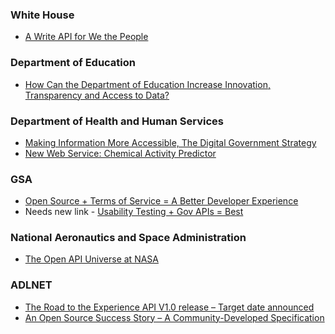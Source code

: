 ### White House 
* [A Write API for We the People](http://www.whitehouse.gov/blog/2013/11/04/write-api-we-people)

### Department of Education
* [How Can the Department of Education Increase Innovation, Transparency and Access to Data?](http://www.ed.gov/blog/2014/04/how-can-the-department-of-education-increase-innovation-transparency-and-access-to-data/)

### Department of Health and Human Services
* [Making Information More Accessible, The Digital Government Strategy](http://www.healthdata.gov/blog/making-information-more-accessible-digital-government-strategy)
* [New Web Service: Chemical Activity Predictor](http://cactus.nci.nih.gov/blog/?p=1595&utm_source=feedburner&utm_medium=feed&utm_campaign=Feed%3A+chemicalStructureBlog+(%2Fchemical%2Fstructure+Blog))

### GSA
* [Open Source + Terms of Service = A Better Developer Experience](http://18fblog.tumblr.com/post/82388500373/open-source-terms-of-service-a-better-developer)
* Needs new link - [Usability Testing + Gov APIs = Best](https://web.archive.org/web/20130820232954/http://blog.howto.gov/2013/04/29/gov-apis-usability-testing-best/)

### National Aeronautics and Space Administration
* [The Open API Universe at NASA](http://open.nasa.gov/blog/2012/09/19/the-open-api-universe-at-nasa/)

### ADLNET
* [The Road to the Experience API V1.0 release – Target date announced](http://www.adlnet.gov/the-road-to-1-0/)
* [An Open Source Success Story – A Community-Developed Specification](http://www.adlnet.gov/an-open-source-success-story-a-community-developed-specification/)

